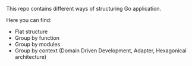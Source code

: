 This repo contains different ways of structuring Go application.

Here you can find:
- Flat structure
- Group by function
- Group by modules
- Group by context (Domain Driven Development, Adapter, Hexagonical architecture)

